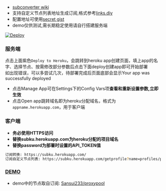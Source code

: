 * [subconverter wiki](https://github.com/tindy2013/subconverter)  
* 支持自定义节点列表地址生成订阅,格式参考[links.diy](/etc/links.diy)  
* 配置地址可使用[secret gist](https://gist.github.com/)  
* demo仅供测试,需长期稳定使用请自行搭建服务端  
  
[![Deploy](https://www.herokucdn.com/deploy/button.png)](https://dashboard.heroku.com/new?template=https://github.com/mixool/subconverterku)  
  
### 服务端
点击上面紫色`Deploy to Heroku`，会跳转到heroku app创建页面，填上app的名字、选择节点、按需修改部分参数后点击下面deploy创建app即可开始部署  
如出现错误，可以多尝试几次，待部署完成后页面底部会显示Your app was successfully deployed  
  * 点击Manage App可在Settings下的Config Vars项**查看和重新设置参数,立即生效**  
  * 点击Open app跳转域名即为heroku分配域名，格式为`appname.herokuapp.com`，用于客户端  
  
### 客户端
* **务必使用HTTPS访问**  
* **替换subku.herokuapp.com为heroku分配的项目域名**  
* **替换password为部署时设置的API_TOKEN值**  
```bash
订阅转换: https://subku.herokuapp.com/ 
订阅自定义节点列表: https://subku.herokuapp.com/getprofile?name=profiles/pro.ini&token=password
```
  
### [DEMO](https://subku.herokuapp.com/sub?target=clash&url=https%3a%2f%2fproxypoolss.tk%2fclash%2fproxies%3fc%3dJP%2cTW%26speed%3d15%26type%3dss)
* demo中的节点取自订阅: [Sansui233/proxypool](https://github.com/Sansui233/proxypool)  
